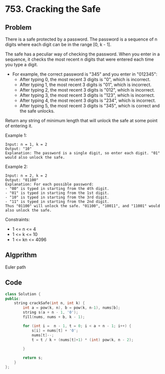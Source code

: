 # 753. Cracking the Safe

## Problem

There is a safe protected by a password. The password is a sequence of n digits where each digit can be in the range [0, k - 1].

The safe has a peculiar way of checking the password. When you enter in a sequence, it checks the most recent n digits that were entered each time you type a digit.

- For example, the correct password is "345" and you enter in "012345":
  - After typing 0, the most recent 3 digits is "0", which is incorrect.
  - After typing 1, the most recent 3 digits is "01", which is incorrect.
  - After typing 2, the most recent 3 digits is "012", which is incorrect.
  - After typing 3, the most recent 3 digits is "123", which is incorrect.
  - After typing 4, the most recent 3 digits is "234", which is incorrect.
  - After typing 5, the most recent 3 digits is "345", which is correct and the safe unlocks.

Return any string of minimum length that will unlock the safe at some point of entering it.

 

Example 1:
```
Input: n = 1, k = 2
Output: "10"
Explanation: The password is a single digit, so enter each digit. "01" would also unlock the safe.
```

Example 2:
```
Input: n = 2, k = 2
Output: "01100"
Explanation: For each possible password:
- "00" is typed in starting from the 4th digit.
- "01" is typed in starting from the 1st digit.
- "10" is typed in starting from the 3rd digit.
- "11" is typed in starting from the 2nd digit.
Thus "01100" will unlock the safe. "01100", "10011", and "11001" would also unlock the safe.
```

Constraints:

- 1 <= n <= 4
- 1 <= k <= 10
- 1 <= kn <= 4096

## Algprithm

Euler path

## Code
```cpp
class Solution {
public:
    string crackSafe(int n, int k) {
        int a = pow(k, n), b = pow(k, n-1), nums[b];
        string s(a + n - 1, '0');
        fill(nums, nums + b, k - 1);

        for (int i =  n - 1, t = 0; i < a + n - 1; i++) {
            s[i] = nums[t] + '0';
            nums[t]--;
            t = t / k + (nums[t]+1) * (int) pow(k, n - 2);
            
        }

        return s;
    }
};
```